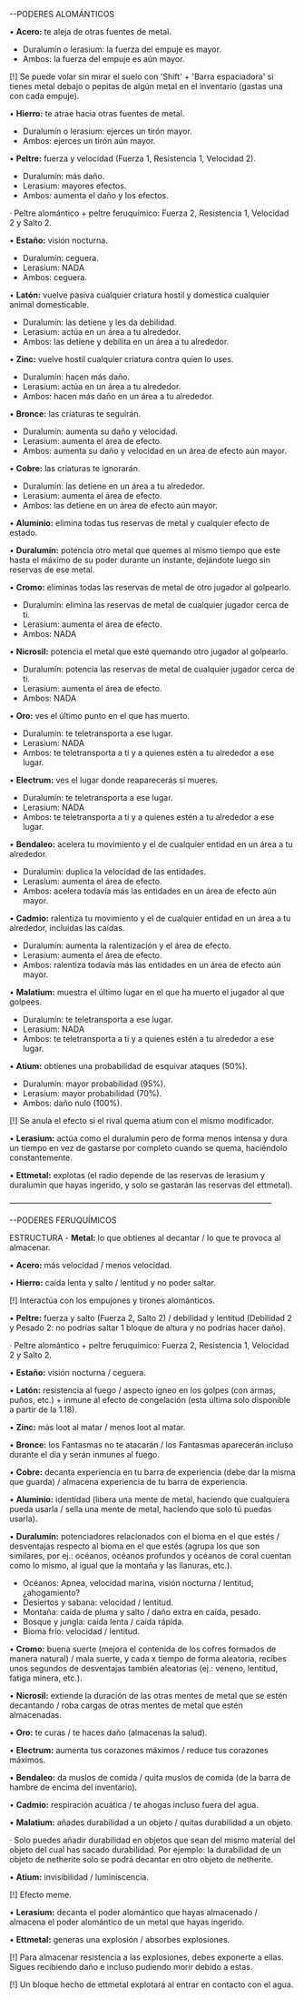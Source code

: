 --PODERES ALOMÁNTICOS

• **Acero:** te aleja de otras fuentes de metal.
+ Duralumín o lerasium: la fuerza del empuje es mayor.
+ Ambos: la fuerza del empuje es aún mayor.

 [!] Se puede volar sin mirar el suelo con 'Shift' + 'Barra espaciadora' si tienes metal debajo o pepitas de algún metal en el inventario (gastas una con cada empuje).

• **Hierro:** te atrae hacia otras fuentes de metal.
+ Duralumín o lerasium: ejerces un tirón mayor.
+ Ambos: ejerces un tirón aún mayor.

• **Peltre:** fuerza y velocidad (Fuerza 1, Resistencia 1, Velocidad 2).
+ Duralumín: más daño.
+ Lerasium: mayores efectos.
+ Ambos: aumenta el daño y los efectos.

· Peltre alomántico + peltre feruquímico: Fuerza 2, Resistencia 1, Velocidad 2 y Salto 2.

• **Estaño:** visión nocturna.
+ Duralumín: ceguera.
+ Lerasium: NADA
+ Ambos: ceguera.

• **Latón:** vuelve pasiva cualquier criatura hostil y domestica cualquier animal domesticable.
+ Duralumín: las detiene y les da debilidad.
+ Lerasium: actúa en un área a tu alrededor.
+ Ambos: las detiene y debilita en un área a tu alrededor.

• **Zinc:** vuelve hostil cualquier criatura contra quien lo uses.
+ Duralumín: hacen más daño.
+ Lerasium: actúa en un área a tu alrededor.
+ Ambos: hacen más daño en un área a tu alrededor.

• **Bronce:** las criaturas te seguirán.
+ Duralumín: aumenta su daño y velocidad.
+ Lerasium: aumenta el área de efecto.
+ Ambos: aumenta su daño y velocidad en un área de efecto aún mayor.

• **Cobre:** las criaturas te ignorarán.
+ Duralumín: las detiene en un área a tu alrededor.
+ Lerasium: aumenta el área de efecto.
+ Ambos: las detiene en un área de efecto aún mayor.

• **Aluminio:** elimina todas tus reservas de metal y cualquier efecto de estado.

• **Duralumín:** potencia otro metal que quemes al mismo tiempo que este hasta el máximo de su poder durante un instante, dejándote luego sin reservas de ese metal.

• **Cromo:** eliminas todas las reservas de metal de otro jugador al golpearlo.
+ Duralumín: elimina las reservas de metal de cualquier jugador cerca de ti.
+ Lerasium: aumenta el área de efecto.
+ Ambos: NADA

• **Nicrosil:** potencia el metal que esté quemando otro jugador al golpearlo.
+ Duralumín: potencia las reservas de metal de cualquier jugador cerca de ti.
+ Lerasium: aumenta el área de efecto.
+ Ambos: NADA

• **Oro:** ves el último punto en el que has muerto.
+ Duralumín: te teletransporta a ese lugar.
+ Lerasium: NADA
+ Ambos: te teletransporta a ti y a quienes estén a tu alrededor a ese lugar.

• **Electrum:** ves el lugar donde reaparecerás si mueres.
+ Duralumín: te teletransporta a ese lugar.
+ Lerasium: NADA
+ Ambos: te teletransporta a ti y a quienes estén a tu alrededor a ese lugar.

• **Bendaleo:** acelera tu movimiento y el de cualquier entidad en un área a tu alrededor.
+ Duralumín: duplica la velocidad de las entidades.
+ Lerasium: aumenta el área de efecto.
+ Ambos: acelera todavía más las entidades en un área de efecto aún mayor.

• **Cadmio:** ralentiza tu movimiento y el de cualquier entidad en un área a tu alrededor, incluidas las caídas.
+ Duralumín: aumenta la ralentización y el área de efecto.
+ Lerasium: aumenta el área de efecto.
+ Ambos: ralentiza todavía más las entidades en un área de efecto aún mayor.

• **Malatium:** muestra el último lugar en el que ha muerto el jugador al que golpees.
+ Duralumín: te teletransporta a ese lugar.
+ Lerasium: NADA
+ Ambos: te teletransporta a ti y a quienes estén a tu alrededor a ese lugar.

• **Atium:** obtienes una probabilidad de esquivar ataques (50%).
+ Duralumín: mayor probabilidad (95%).
+ Lerasium: mayor probabilidad (70%).
+ Ambos: daño nulo (100%).

[!] Se anula el efecto si el rival quema atium con el mismo modificador.

• **Lerasium:** actúa como el duralumin pero de forma menos intensa y dura un tiempo en vez de gastarse por completo cuando se quema, haciéndolo constantemente.

• **Ettmetal:** explotas (el radio depende de las reservas de lerasium y duralumín que hayas ingerido, y solo se gastarán las reservas del ettmetal).

—————————————————————————————————

--PODERES FERUQUÍMICOS

ESTRUCTURA - **Metal:** lo que obtienes al decantar / lo que te provoca al almacenar.

• **Acero:** más velocidad / menos velocidad.

• **Hierro:** caída lenta y salto / lentitud y no poder saltar.

[!] Interactúa con los empujones y tirones alománticos.

• **Peltre:** fuerza y salto (Fuerza 2, Salto 2) / debilidad y lentitud (Debilidad 2 y Pesado 2: no podrías saltar 1 bloque de altura y no podrías hacer daño).

· Peltre alomántico + peltre feruquímico: Fuerza 2, Resistencia 1, Velocidad 2 y Salto 2.

• **Estaño:** visión nocturna / ceguera.

• **Latón:**  resistencia al fuego / aspecto ígneo en los golpes (con armas, puños, etc.) + inmune al efecto de congelación (esta última solo disponible a partir de la 1.18).

• **Zinc:** más loot al matar / menos loot al matar.

• **Bronce:** los Fantasmas no te atacarán / los Fantasmas aparecerán incluso durante el día y serán inmunes al fuego.

• **Cobre:** decanta experiencia en tu barra de experiencia (debe dar la misma que guarda) / almacena experiencia de tu barra de experiencia.

• **Aluminio:** identidad (libera una mente de metal, haciendo que cualquiera pueda usarla / sella una mente de metal, haciendo que solo tú puedas usarla).

• **Duralumín:** potenciadores relacionados con el bioma en el que estés / desventajas respecto al bioma en el que estés (agrupa los que son similares, por ej.: océanos, océanos profundos y océanos de coral cuentan como lo mismo, al igual que la montaña y las llanuras, etc.).
+ Océanos: Apnea, velocidad marina, visión nocturna / lentitud, ¿ahogamiento?
+ Desiertos y sabana: velocidad / lentitud.
+ Montaña: caída de pluma y salto / daño extra en caída, pesado.
+ Bosque y jungla: caída lenta / caída rápida.
+ Bioma frío: velocidad / lentitud.

• **Cromo:** buena suerte (mejora el contenida de los cofres formados de manera natural) / mala suerte, y cada x tiempo de forma aleatoria, recibes unos segundos de desventajas también aleatorias (ej.: veneno, lentitud, fatiga minera, etc.).

• **Nicrosil:** extiende la duración de las otras mentes de metal que se estén decantando / roba cargas de otras mentes de metal que estén almacenadas.

• **Oro:** te curas / te haces daño (almacenas la salud).

• **Electrum:** aumenta tus corazones máximos / reduce tus corazones máximos.

• **Bendaleo:** da muslos de comida / quita muslos de comida (de la barra de hambre de encima del inventario).

• **Cadmio:** respiración acuática / te ahogas incluso fuera del agua.

• **Malatium:** añades durabilidad a un objeto / quitas durabilidad a un objeto.

· Solo puedes añadir durabilidad en objetos que sean del mismo material del objeto del cual has sacado durabilidad. Por ejemplo: la durabilidad de un objeto de netherite solo se podrá decantar en otro objeto de netherite.

• **Atium:** invisibilidad / luminiscencia.

[!] Efecto meme.

• **Lerasium:** decanta el poder alomántico que hayas almacenado / almacena el poder alomántico de un metal que hayas ingerido.

• **Ettmetal:** generas una explosión / absorbes explosiones.

[!] Para almacenar resistencia a las explosiones, debes exponerte a ellas. Sigues recibiendo daño e incluso pudiendo morir debido a estas.

[!] Un bloque hecho de ettmetal explotará al entrar en contacto con el agua.
